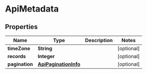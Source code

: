 

# ApiMetadata


## Properties

Name | Type | Description | Notes
------------ | ------------- | ------------- | -------------
**timeZone** | **String** |  |  [optional]
**records** | **Integer** |  |  [optional]
**pagination** | [**ApiPaginationInfo**](ApiPaginationInfo.md) |  |  [optional]



